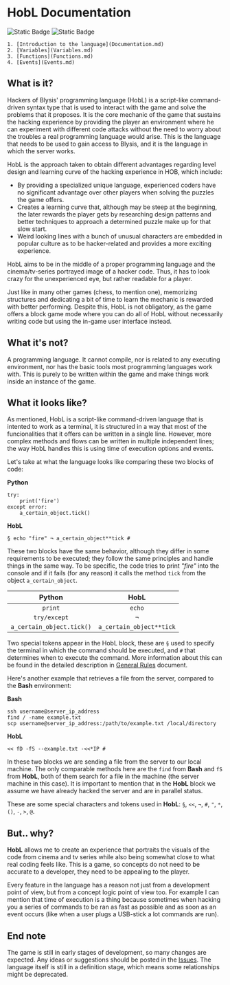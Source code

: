 # HobL Documentation
![Static Badge](https://img.shields.io/badge/Documentation-incomplete-red)
![Static Badge](https://img.shields.io/badge/Version-0.0.1-purple)

    1. [Introduction to the language](Documentation.md)
    2. [Variables](Variables.md)
    3. [Functions](Functions.md)
    4. [Events](Events.md)


## What is it?

Hackers of Blysis' programming language (HobL) is a script-like command-driven syntax type that is used to interact with the game and solve the problems that it proposes. It is the core mechanic of the game that sustains the hacking experience by providing the player an environment where he can experiment with different code attacks without the need to worry about the troubles a real programming language would arise. This is the language that needs to be used to gain access to Blysis, and it is the language in which the server works.

HobL is the approach taken to obtain different advantages regarding level design and learning curve of the hacking experience in HOB, which include:

 - By providing a specialized unique language, experienced coders have no significant advantage over other players when solving the puzzles the game offers.
 - Creates a learning curve that, although may be steep at the beginning, the later rewards the player gets by researching design patterns and better techniques to approach a determined puzzle make up for that slow start.
 - Weird looking lines with a bunch of unusual characters are embedded in popular culture as to be hacker-related and provides a more exciting experience.

HobL aims to be in the middle of a proper programming language and the cinema/tv-series portrayed image of a hacker code. Thus, it has to look crazy for the unexperienced eye, but rather readable for a player.

Just like in many other games (chess, to mention one), memorizing structures and dedicating a bit of time to learn the mechanic is rewarded with better performing. Despite this, HobL is not obligatory, as the game offers a block game mode where you can do all of HobL without necessarily writing code but using the in-game user interface instead.

## What it's not?

A programming language. It cannot compile, nor is related to any executing environment, nor has the basic tools most programming languages work with. This is purely to be written within the game and make things work inside an instance of the game.

## What it looks like?

As mentioned, HobL is a script-like command-driven language that is intented to work as a terminal, it is structured in a way that most of the funcionalities that it offers can be written in a single line. However, more complex methods and flows can be written in multiple independent lines; the way HobL handles this is using time of execution options and events.

Let's take at what the language looks like comparing these two blocks of code:

**Python**
```
try:
    print('fire')
except error:
    a_certain_object.tick()
```

**HobL**
```
§ echo "fire" ¬ a_certain_object**tick #
```

These two blocks have the same behavior, although they differ in some requirements to be executed; they follow the same principles and handle things in the same way. To be specific, the code tries to print *"fire"* into the console and if it fails (for any reason) it calls the method `tick` from the object `a_certain_object`.

| **Python** | **HobL** |
|:-------:|:------:|
| `print` | `echo` |
| `try/except` | `¬` |
| `a_certain_object.tick()` | `a_certain_object**tick` |

Two special tokens appear in the HobL block, these are `§` used to specify the terminal in which the command should be executed, and `#` that determines when to execute the command. More information about this can be found in the detailed description in [General Rules](Documentation.md) document.

Here's another example that retrieves a file from the server, compared to the **Bash** environment:

**Bash**
```
ssh username@server_ip_address
find / -name example.txt
scp username@server_ip_address:/path/to/example.txt /local/directory
```

**HobL**
```
<< fD -fS --example.txt -<<*IP #
```

In these two blocks we are sending a file from the server to our local machine. The only comparable methods here are the `find` from **Bash** and `fS` from **HobL**, both of them search for a file in the machine (the server machine in this case). It is important to mention that in the **HobL** block we assume we have already hacked the server and are in parallel status.

These are some special characters and tokens used in **HobL**: `§`, `<<`, `¬`, `#`, `"`, `*`, `()`, `-`, `>`, `@`.

## But.. why?

**HobL** allows me to create an experience that portraits the visuals of the code from cinema and tv series while also being somewhat close to what real coding feels like. This is a game, so concepts do not need to be accurate to a developer, they need to be appealing to the player.

Every feature in the language has a reason not just from a development point of view, but from a concept logic point of view too. For example I can mention that time of execution is a thing because sometimes when hacking you a series of commands to be ran as fast as possible and as soon as an event occurs (like when a user plugs a USB-stick a lot commands are run).

## End note

The game is still in early stages of development, so many changes are expected. Any ideas or suggestions should be posted in the [Issues](https://github.com/3rdPix/HOB_Game/issues). The language itself is still in a definition stage, which means some relationships might be deprecated.